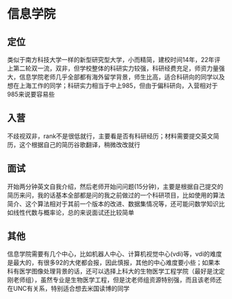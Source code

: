 # 信息学院

## 定位

类似于南方科技大学一样的新型研究型大学，小而精简，建校时间14年，22年评上第二轮双一流，双非，但学校整体的科研实力较强，科研经费充足，师资力量强大，信息学院老师几乎全部都有海外留学背景，师生比高，适合科研向的同学以及想在上海工作的同学；科研实力相当于中上985，但由于偏科研向，入营相对于985来说要容易些

## 入营

不歧视双非，rank不是很低就行，主要看是否有科研经历；材料需要提交英文简历，这个根据自己的简历谷歌翻译，稍微改改就行

## 面试

开始两分钟英文自我介绍，然后老师开始问问题(15分钟)，主要是根据自己提交的简历来问，我的话基本全部都是问的我之前做过的一个科研项目，比如使用的算法简介、这个算法相对于其前一个版本的改进、数据集情况等，还可能问数学知识比如线性代数与概率论，总的来说面试还比较简单

## 其他

信息学院需要有几个中心，比如机器人中心、计算机视觉中心(vdi)等，vdi的难度是最大的，有很多92的大佬都会报，因此慎报，其他的中心难度要小些；如果本科有医学图像处理背景的话，还可以选择上科大的生物医学工程学院（最好是沈定刚老师组），虽然专业是生物医学工程，但是沈老师组资源特别强，而且该老师还在UNC有关系，特别适合想去米国读博的同学
